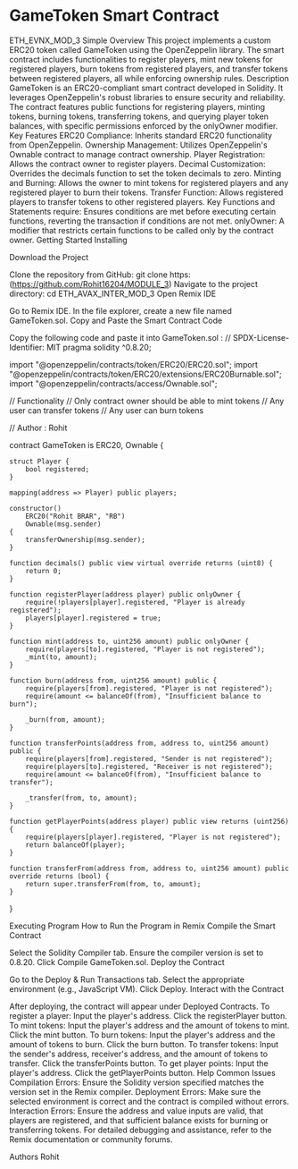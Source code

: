 # GameToken Smart Contract
ETH_EVNX_MOD_3
Simple Overview
This project implements a custom ERC20 token called GameToken using the OpenZeppelin library. The smart contract includes functionalities to register players, mint new tokens for registered players, burn tokens from registered players, and transfer tokens between registered players, all while enforcing ownership rules.
Description
GameToken is an ERC20-compliant smart contract developed in Solidity. It leverages OpenZeppelin's robust libraries to ensure security and reliability. The contract features public functions for registering players, minting tokens, burning tokens, transferring tokens, and querying player token balances, with specific permissions enforced by the onlyOwner modifier.
Key Features
ERC20 Compliance: Inherits standard ERC20 functionality from OpenZeppelin.
Ownership Management: Utilizes OpenZeppelin's Ownable contract to manage contract ownership.
Player Registration: Allows the contract owner to register players.
Decimal Customization: Overrides the decimals function to set the token decimals to zero.
Minting and Burning: Allows the owner to mint tokens for registered players and any registered player to burn their tokens.
Transfer Function: Allows registered players to transfer tokens to other registered players.
Key Functions and Statements
require: Ensures conditions are met before executing certain functions, reverting the transaction if conditions are not met.
onlyOwner: A modifier that restricts certain functions to be called only by the contract owner.
Getting Started
Installing

Download the Project

Clone the repository from GitHub:
git clone https:(https://github.com/Rohit16204/MODULE_3)
Navigate to the project directory:
cd ETH_AVAX_INTER_MOD_3
Open Remix IDE

Go to Remix IDE.
In the file explorer, create a new file named GameToken.sol.
Copy and Paste the Smart Contract Code

Copy the following code and paste it into GameToken.sol :
// SPDX-License-Identifier: MIT
pragma solidity ^0.8.20;

import "@openzeppelin/contracts/token/ERC20/ERC20.sol";
import "@openzeppelin/contracts/token/ERC20/extensions/ERC20Burnable.sol";
import "@openzeppelin/contracts/access/Ownable.sol";

// Functionality
// Only contract owner should be able to mint tokens
// Any user can transfer tokens
// Any user can burn tokens

// Author : Rohit

contract GameToken is ERC20, Ownable {

    struct Player {
        bool registered;
    }

    mapping(address => Player) public players;

    constructor()
        ERC20("Rohit BRAR", "RB")
        Ownable(msg.sender)
    {
        transferOwnership(msg.sender);
    }

    function decimals() public view virtual override returns (uint8) {
        return 0;
    }

    function registerPlayer(address player) public onlyOwner {
        require(!players[player].registered, "Player is already registered");
        players[player].registered = true;
    }

    function mint(address to, uint256 amount) public onlyOwner {
        require(players[to].registered, "Player is not registered");
        _mint(to, amount);
    }

    function burn(address from, uint256 amount) public {
        require(players[from].registered, "Player is not registered");
        require(amount <= balanceOf(from), "Insufficient balance to burn");

        _burn(from, amount);
    }

    function transferPoints(address from, address to, uint256 amount) public {
        require(players[from].registered, "Sender is not registered");
        require(players[to].registered, "Receiver is not registered");
        require(amount <= balanceOf(from), "Insufficient balance to transfer");

        _transfer(from, to, amount);
    }

    function getPlayerPoints(address player) public view returns (uint256) {
        require(players[player].registered, "Player is not registered");
        return balanceOf(player);
    }

    function transferFrom(address from, address to, uint256 amount) public override returns (bool) {
        return super.transferFrom(from, to, amount);
    }
}


Executing Program
How to Run the Program in Remix
Compile the Smart Contract

Select the Solidity Compiler tab.
Ensure the compiler version is set to 0.8.20.
Click Compile GameToken.sol.
Deploy the Contract

Go to the Deploy & Run Transactions tab.
Select the appropriate environment (e.g., JavaScript VM).
Click Deploy.
Interact with the Contract

After deploying, the contract will appear under Deployed Contracts.
To register a player:
Input the player's address.
Click the registerPlayer button.
To mint tokens:
Input the player's address and the amount of tokens to mint.
Click the mint button.
To burn tokens:
Input the player's address and the amount of tokens to burn.
Click the burn button.
To transfer tokens:
Input the sender's address, receiver's address, and the amount of tokens to transfer.
Click the transferPoints button.
To get player points:
Input the player's address.
Click the getPlayerPoints button.
Help
Common Issues
Compilation Errors: Ensure the Solidity version specified matches the version set in the Remix compiler.
Deployment Errors: Make sure the selected environment is correct and the contract is compiled without errors.
Interaction Errors: Ensure the address and value inputs are valid, that players are registered, and that sufficient balance exists for burning or transferring tokens.
For detailed debugging and assistance, refer to the Remix documentation or community forums.

Authors
Rohit 
